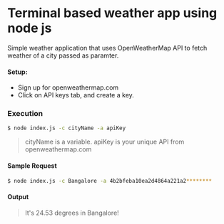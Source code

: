 # Terminal based weather app using node js

Simple weather application that uses OpenWeatherMap API to fetch weather of a city passed as paramter.

#### Setup:

  - Sign up for openweathermap.com
  - Click on API keys tab, and create a key.


### Execution

```sh
$ node index.js -c cityName -a apiKey
```
>cityName is a variable.
>apiKey is your unique API from openweathermap.com

#### Sample Request
```sh
$ node index.js -c Bangalore -a 4b2bfeba10ea2d4864a221a2********
```

#### Output
>It's 24.53 degrees in Bangalore!